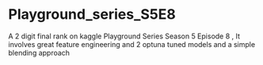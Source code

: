 # Playground_series_S5E8
A 2 digit final rank on kaggle Playground Series Season 5 Episode 8 , It involves great feature engineering and 2 optuna tuned models and a simple blending approach 
